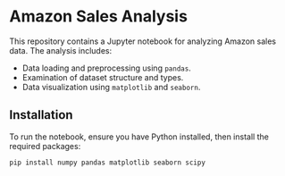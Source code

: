 # Amazon Sales Analysis

This repository contains a Jupyter notebook for analyzing Amazon sales data. The analysis includes:

- Data loading and preprocessing using `pandas`.
- Examination of dataset structure and types.
- Data visualization using `matplotlib` and `seaborn`.

## Installation

To run the notebook, ensure you have Python installed, then install the required packages:

```bash
pip install numpy pandas matplotlib seaborn scipy
